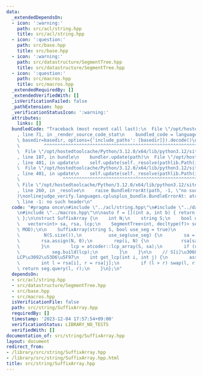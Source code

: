 ```yaml
---
data:
  _extendedDependsOn:
  - icon: ':warning:'
    path: src/acl/string.hpp
    title: src/acl/string.hpp
  - icon: ':question:'
    path: src/base.hpp
    title: src/base.hpp
  - icon: ':warning:'
    path: src/datastructure/SegmentTree.hpp
    title: src/datastructure/SegmentTree.hpp
  - icon: ':question:'
    path: src/macros.hpp
    title: src/macros.hpp
  _extendedRequiredBy: []
  _extendedVerifiedWith: []
  _isVerificationFailed: false
  _pathExtension: hpp
  _verificationStatusIcon: ':warning:'
  attributes:
    links: []
  bundledCode: "Traceback (most recent call last):\n  File \"/opt/hostedtoolcache/Python/3.12.0/x64/lib/python3.12/site-packages/onlinejudge_verify/documentation/build.py\"\
    , line 71, in _render_source_code_stat\n    bundled_code = language.bundle(stat.path,\
    \ basedir=basedir, options={'include_paths': [basedir]}).decode()\n          \
    \         ^^^^^^^^^^^^^^^^^^^^^^^^^^^^^^^^^^^^^^^^^^^^^^^^^^^^^^^^^^^^^^^^^^^^^^^^^^^^^^^^^\n\
    \  File \"/opt/hostedtoolcache/Python/3.12.0/x64/lib/python3.12/site-packages/onlinejudge_verify/languages/cplusplus.py\"\
    , line 187, in bundle\n    bundler.update(path)\n  File \"/opt/hostedtoolcache/Python/3.12.0/x64/lib/python3.12/site-packages/onlinejudge_verify/languages/cplusplus_bundle.py\"\
    , line 401, in update\n    self.update(self._resolve(pathlib.Path(included), included_from=path))\n\
    \  File \"/opt/hostedtoolcache/Python/3.12.0/x64/lib/python3.12/site-packages/onlinejudge_verify/languages/cplusplus_bundle.py\"\
    , line 401, in update\n    self.update(self._resolve(pathlib.Path(included), included_from=path))\n\
    \                ^^^^^^^^^^^^^^^^^^^^^^^^^^^^^^^^^^^^^^^^^^^^^^^^^^^^^^^^^\n \
    \ File \"/opt/hostedtoolcache/Python/3.12.0/x64/lib/python3.12/site-packages/onlinejudge_verify/languages/cplusplus_bundle.py\"\
    , line 260, in _resolve\n    raise BundleErrorAt(path, -1, \"no such header\"\
    )\nonlinejudge_verify.languages.cplusplus_bundle.BundleErrorAt: atcoder/string:\
    \ line -1: no such header\n"
  code: "#pragma once\n#include \"../acl/string.hpp\"\n#include \"../datastructure/SegmentTree.hpp\"\
    \n#include \"../macros.hpp\"\n\nauto f = [](int a, int b) { return min(a, b);\
    \ };\n\nstruct SuffixArray {\n    int N;\n    string S;\n    bool use_seg;\n \
    \   vector<int> sa, rsa, lcp;\n    SegmentTree<int, decltype(f)> seg = get_segment_tree(f,\
    \ MOD);\n\n    SuffixArray(string S, bool use_seg = true)\n        : S(S),\n \
    \         N(S.size()),\n          use_seg(use_seg) {\n        sa = atcoder::suffix_array(S);\n\
    \        rsa.assign(N, 0);\n        rep(i, N) {\n            rsa[sa[i]] = i;\n\
    \        }\n        lcp = atcoder::lcp_array(S, sa);\n        if (use_seg) {\n\
    \            seg.build(lcp);\n        }\n    }\n\n    // S[i]\u3068S[j]\u306E\
    LCP\u3092\u53D6\u5F97\n    int get_lcp(int i, int j) {\n        assert(use_seg);\n\
    \        int l = rsa[i], r = rsa[j];\n        if (l > r) swap(l, r);\n       \
    \ return seg.query(l, r);\n    }\n};\n"
  dependsOn:
  - src/acl/string.hpp
  - src/datastructure/SegmentTree.hpp
  - src/base.hpp
  - src/macros.hpp
  isVerificationFile: false
  path: src/string/SuffixArray.hpp
  requiredBy: []
  timestamp: '2023-12-04 17:57:54+09:00'
  verificationStatus: LIBRARY_NO_TESTS
  verifiedWith: []
documentation_of: src/string/SuffixArray.hpp
layout: document
redirect_from:
- /library/src/string/SuffixArray.hpp
- /library/src/string/SuffixArray.hpp.html
title: src/string/SuffixArray.hpp
---
```

